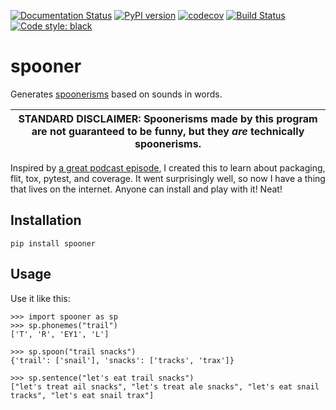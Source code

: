 [![Documentation Status](https://readthedocs.org/projects/spooner/badge/?version=latest)](https://spooner.readthedocs.io/en/latest/?badge=latest)
[![PyPI version](https://badge.fury.io/py/spooner.svg)](https://pypi.org/project/spooner/)
[![codecov](https://codecov.io/gh/danmaps/spooner/branch/master/graph/badge.svg)](https://codecov.io/gh/danmaps/spooner)
[![Build Status](https://dev.azure.com/danmaps/spooner/_apis/build/status/danmaps.spooner?branchName=master)](https://dev.azure.com/danmaps/spooner/_build/latest?definitionId=1&branchName=master)
[![Code style: black](https://img.shields.io/badge/code%20style-black-000000.svg)](https://github.com/ambv/black) 

# spooner

Generates [spoonerisms](https://en.wikipedia.org/wiki/Spoonerism) based on sounds in words. 

| STANDARD DISCLAIMER: Spoonerisms made by this program are not guaranteed to be funny, but they *are* technically spoonerisms. |
| --- | 


Inspired by [a great podcast episode](https://testandcode.com/80), I created this to learn about packaging, flit, tox, pytest, and coverage. It went surprisingly well, so now I have a thing that lives on the internet. Anyone can install and play with it! Neat!


## Installation

~~~
pip install spooner
~~~


## Usage

Use it like this:
~~~
>>> import spooner as sp
>>> sp.phonemes("trail")
['T', 'R', 'EY1', 'L']
~~~
~~~
>>> sp.spoon("trail snacks")
{'trail': ['snail'], 'snacks': ['tracks', 'trax']}
~~~
~~~
>>> sp.sentence("let's eat trail snacks")
["let's treat ail snacks", "let's treat ale snacks", "let's eat snail tracks", "let's eat snail trax"]
~~~

